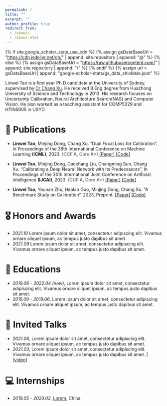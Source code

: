```yaml
---
permalink: /
title: ""
excerpt: ""
author_profile: true
redirect_from: 
  - /about/
  - /about.html
---
```


{% if site.google_scholar_stats_use_cdn %}
{% assign gsDataBaseUrl = "https://cdn.jsdelivr.net/gh/" | append: site.repository | append: "@" %}
{% else %}
{% assign gsDataBaseUrl = "https://raw.githubusercontent.com/" | append: site.repository | append: "/" %}
{% endif %}
{% assign url = gsDataBaseUrl | append: "google-scholar-stats/gs_data_shieldsio.json" %}

<span class='anchor' id='about-me'></span>

Linwei Tao is a first year Ph.D candidate at the University of Sydney, supervised by <a href="http://changxu.xyz/">Dr Chang Xu</a>. He received B.Eng degree from Huazhong University of Science and Technology in 2013. His research focuses on Uncertainty Calibration, Neural Architecture Search(NAS) and Computer Vision. He also worked as a teaching assistant for COMP5329 and HTIN5005 in USYD.



# 📝 Publications 

- **Linwei Tao**, Minjing Dong, Chang Xu. “Dual Focal Loss for Calibration”, In Proceedings of the 38th International Conference on Machine Learning **(ICML)**, 2023.
<strong style="color:gray">(CCF A, Core A\*)</strong>
[[Paper]](https://arxiv.org/abs/2305.13665)
[[Code]](https://github.com/Linwei94/DualFocalLoss)

- **Linwei Tao**, Minjing Dong, Daochang Liu, Changming Sun, Chang Xu. “Calibrating a Deep Neural Network with Its Predecessors”, In Proceedings of the 30th International Joint Conference on Artificial Intelligence **(IJCAI)**, 2023.
<strong style="color:gray">(CCF A, Core A\*)</strong>
[[Paper]](https://arxiv.org/abs/2302.06245)
[[Code]](https://github.com/Linwei94/PCS)

- **Linwei Tao**, Younan Zhu, Haolan Guo, Minjing Dong, Chang Xu. “A Benchmark Study on Calibration”, 2023, Preprint.
[[Paper]](https://arxiv.org/abs/2308.11838)
[[Code]](https://github.com/Linwei94/CalibrationDataset)

# 🎖 Honors and Awards
- *2021.10* Lorem ipsum dolor sit amet, consectetur adipiscing elit. Vivamus ornare aliquet ipsum, ac tempus justo dapibus sit amet. 
- *2021.09* Lorem ipsum dolor sit amet, consectetur adipiscing elit. Vivamus ornare aliquet ipsum, ac tempus justo dapibus sit amet. 

# 📖 Educations
- *2019.06 - 2022.04 (now)*, Lorem ipsum dolor sit amet, consectetur adipiscing elit. Vivamus ornare aliquet ipsum, ac tempus justo dapibus sit amet. 
- *2015.09 - 2019.06*, Lorem ipsum dolor sit amet, consectetur adipiscing elit. Vivamus ornare aliquet ipsum, ac tempus justo dapibus sit amet. 

# 💬 Invited Talks
- *2021.06*, Lorem ipsum dolor sit amet, consectetur adipiscing elit. Vivamus ornare aliquet ipsum, ac tempus justo dapibus sit amet. 
- *2021.03*, Lorem ipsum dolor sit amet, consectetur adipiscing elit. Vivamus ornare aliquet ipsum, ac tempus justo dapibus sit amet.  \| [\[video\]](https://github.com/)

# 💻 Internships
- *2019.05 - 2020.02*, [Lorem](https://github.com/), China.
